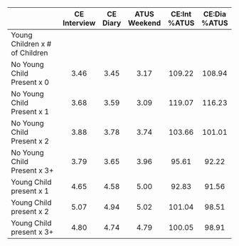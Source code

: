 
|                      | CE<br>Interview |  CE<br>Diary | ATUS<br>Weekend | CE:Int<br>%ATUS | CE:Dia<br>%ATUS |
| -------------------- | :----------: | :----------: | :----------: | :----------: | :----------: |
| Young Children x # of Children |              |              |              |              |              |
| No Young Child Present x 0 |         3.46 |         3.45 |         3.17 |       109.22 |       108.94 |
| No Young Child Present x 1 |         3.68 |         3.59 |         3.09 |       119.07 |       116.23 |
| No Young Child Present x 2 |         3.88 |         3.78 |         3.74 |       103.66 |       101.01 |
| No Young Child Present x 3+ |         3.79 |         3.65 |         3.96 |        95.61 |        92.22 |
| Young Child present x 1 |         4.65 |         4.58 |         5.00 |        92.83 |        91.56 |
| Young Child present x 2 |         5.07 |         4.94 |         5.02 |       101.04 |        98.51 |
| Young Child present x 3+ |         4.80 |         4.74 |         4.79 |       100.05 |        98.91 |

